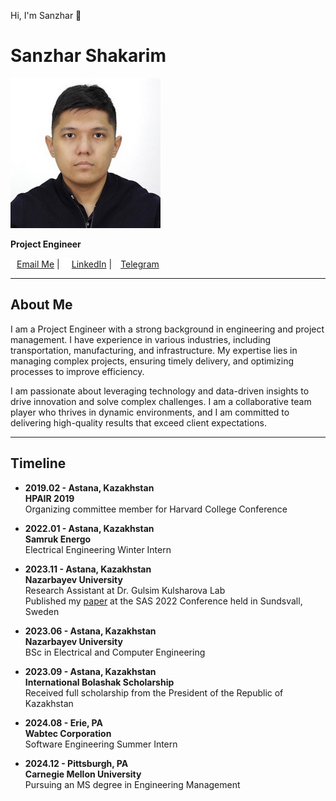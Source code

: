 Hi, I'm Sanzhar 👋

# Sanzhar Shakarim

![Profile Picture](images/pic.png)

**Project Engineer**  

<img src="images/gmail.png" alt="gmail" style="width:2%;">[Email Me](mailto:shakarim.sanjar@gmail.com) | 
<img src="images/linkedin.png" alt="linkedin" style="width:3%;">[LinkedIn](https://www.linkedin.com/in/sanzhar-shakarim-248497205/) | 
<img src="images/telegram.png" alt="telegram" style="width:2%;">[Telegram](https://t.me/Sanchozver)

---

## About Me

I am a Project Engineer with a strong background in engineering and project management. I have experience in various industries, including transportation, manufacturing, and infrastructure. My expertise lies in managing complex projects, ensuring timely delivery, and optimizing processes to improve efficiency.

I am passionate about leveraging technology and data-driven insights to drive innovation and solve complex challenges. I am a collaborative team player who thrives in dynamic environments, and I am committed to delivering high-quality results that exceed client expectations.

---

## Timeline

- **2019.02 - Astana, Kazakhstan**  
  **HPAIR 2019**  
  Organizing committee member for Harvard College Conference

- **2022.01 - Astana, Kazakhstan**  
  **Samruk Energo**  
  Electrical Engineering Winter Intern

- **2023.11 - Astana, Kazakhstan**  
  **Nazarbayev University**  
  Research Assistant at Dr. Gulsim Kulsharova Lab  
  Published my [paper](https://ieeexplore.ieee.org/document/9881355) at the SAS 2022 Conference held in Sundsvall, Sweden

- **2023.06 - Astana, Kazakhstan**  
  **Nazarbayev University**  
  BSc in Electrical and Computer Engineering

- **2023.09 - Astana, Kazakhstan**  
  **International Bolashak Scholarship**  
  Received full scholarship from the President of the Republic of Kazakhstan

- **2024.08 - Erie, PA**  
  **Wabtec Corporation**  
  Software Engineering Summer Intern

- **2024.12 - Pittsburgh, PA**  
  **Carnegie Mellon University**  
  Pursuing an MS degree in Engineering Management


